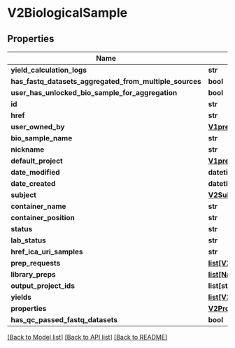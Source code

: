 # V2BiologicalSample

## Properties
Name | Type | Description | Notes
------------ | ------------- | ------------- | -------------
**yield_calculation_logs** | **str** |  | [optional] 
**has_fastq_datasets_aggregated_from_multiple_sources** | **bool** |  | [optional] 
**user_has_unlocked_bio_sample_for_aggregation** | **bool** |  | [optional] 
**id** | **str** |  | 
**href** | **str** |  | [optional] 
**user_owned_by** | [**V1pre3UserCompact**](V1pre3UserCompact.md) |  | [optional] 
**bio_sample_name** | **str** |  | [optional] 
**nickname** | **str** |  | [optional] 
**default_project** | [**V1pre3ProjectCompact**](V1pre3ProjectCompact.md) |  | [optional] 
**date_modified** | **datetime** |  | [optional] 
**date_created** | **datetime** |  | [optional] 
**subject** | [**V2SubjectCompact**](V2SubjectCompact.md) |  | [optional] 
**container_name** | **str** |  | [optional] 
**container_position** | **str** |  | [optional] 
**status** | **str** |  | [optional] 
**lab_status** | **str** |  | [optional] 
**href_ica_uri_samples** | **str** |  | [optional] 
**prep_requests** | [**list[V2PrepRequest]**](V2PrepRequest.md) |  | [optional] 
**library_preps** | [**list[NameAndId]**](NameAndId.md) |  | [optional] 
**output_project_ids** | **list[str]** |  | [optional] 
**yields** | [**list[V2BiologicalSampleLibraryYield]**](V2BiologicalSampleLibraryYield.md) |  | [optional] 
**properties** | [**V2PropertyContainer**](V2PropertyContainer.md) |  | [optional] 
**has_qc_passed_fastq_datasets** | **bool** |  | [optional] 

[[Back to Model list]](../README.md#documentation-for-models) [[Back to API list]](../README.md#documentation-for-api-endpoints) [[Back to README]](../README.md)

